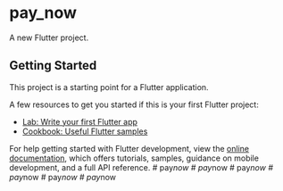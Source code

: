 # pay_now

A new Flutter project.

## Getting Started

This project is a starting point for a Flutter application.

A few resources to get you started if this is your first Flutter project:

- [Lab: Write your first Flutter app](https://docs.flutter.dev/get-started/codelab)
- [Cookbook: Useful Flutter samples](https://docs.flutter.dev/cookbook)

For help getting started with Flutter development, view the
[online documentation](https://docs.flutter.dev/), which offers tutorials,
samples, guidance on mobile development, and a full API reference.
#   p a y _ n o w  
 #   p a y _ n o w  
 #   p a y _ n o w  
 #   p a y _ n o w  
 #   p a y _ n o w  
 #   p a y _ n o w  
 